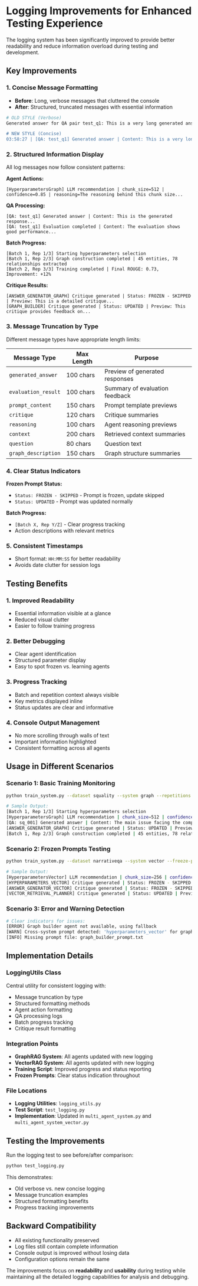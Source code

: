 # Logging Improvements for Enhanced Testing Experience

The logging system has been significantly improved to provide better readability and reduce information overload during testing and development.

## Key Improvements

### 1. **Concise Message Formatting**
- **Before**: Long, verbose messages that cluttered the console
- **After**: Structured, truncated messages with essential information

```bash
# OLD STYLE (Verbose)
Generated answer for QA pair test_q1: This is a very long generated answer that would normally clog up the console output with unnecessary details when what we really need is just a preview to understand what's happening in the system during training...

# NEW STYLE (Concise)
03:58:27 | [QA: test_q1] Generated answer | Content: This is a very long generated answer that would normally clog up the console output with...
```

### 2. **Structured Information Display**
All log messages now follow consistent patterns:

**Agent Actions:**
```
[HyperparametersGraph] LLM recommendation | chunk_size=512 | confidence=0.85 | reasoning=The reasoning behind this chunk size...
```

**QA Processing:**
```
[QA: test_q1] Generated answer | Content: This is the generated response...
[QA: test_q1] Evaluation completed | Content: The evaluation shows good performance...
```

**Batch Progress:**
```
[Batch 1, Rep 1/3] Starting hyperparameters selection
[Batch 1, Rep 2/3] Graph construction completed | 45 entities, 78 relationships extracted
[Batch 2, Rep 3/3] Training completed | Final ROUGE: 0.73, Improvement: +12%
```

**Critique Results:**
```
[ANSWER_GENERATOR_GRAPH] Critique generated | Status: FROZEN - SKIPPED | Preview: This is a detailed critique...
[GRAPH_BUILDER] Critique generated | Status: UPDATED | Preview: This critique provides feedback on...
```

### 3. **Message Truncation by Type**

Different message types have appropriate length limits:

| Message Type | Max Length | Purpose |
|--------------|------------|---------|
| `generated_answer` | 100 chars | Preview of generated responses |
| `evaluation_result` | 100 chars | Summary of evaluation feedback |
| `prompt_content` | 150 chars | Prompt template previews |
| `critique` | 120 chars | Critique summaries |
| `reasoning` | 100 chars | Agent reasoning previews |
| `context` | 200 chars | Retrieved context summaries |
| `question` | 80 chars | Question text |
| `graph_description` | 150 chars | Graph structure summaries |

### 4. **Clear Status Indicators**

**Frozen Prompt Status:**
- `Status: FROZEN - SKIPPED` - Prompt is frozen, update skipped
- `Status: UPDATED` - Prompt was updated normally

**Batch Progress:**
- `[Batch X, Rep Y/Z]` - Clear progress tracking
- Action descriptions with relevant metrics

### 5. **Consistent Timestamps**
- Short format: `HH:MM:SS` for better readability
- Avoids date clutter for session logs

## Testing Benefits

### 1. **Improved Readability**
- Essential information visible at a glance
- Reduced visual clutter
- Easier to follow training progress

### 2. **Better Debugging**
- Clear agent identification
- Structured parameter display
- Easy to spot frozen vs. learning agents

### 3. **Progress Tracking**
- Batch and repetition context always visible
- Key metrics displayed inline
- Status updates are clear and informative

### 4. **Console Output Management**
- No more scrolling through walls of text
- Important information highlighted
- Consistent formatting across all agents

## Usage in Different Scenarios

### Scenario 1: Basic Training Monitoring
```bash
python train_system.py --dataset squality --system graph --repetitions 3

# Sample Output:
[Batch 1, Rep 1/3] Starting hyperparameters selection
[HyperparametersGraph] LLM recommendation | chunk_size=512 | confidence=0.85
[QA: sq_001] Generated answer | Content: The main issue facing the company is...
[ANSWER_GENERATOR_GRAPH] Critique generated | Status: UPDATED | Preview: The response accurately identifies...
[Batch 1, Rep 2/3] Graph construction completed | 45 entities, 78 relationships extracted
```

### Scenario 2: Frozen Prompts Testing
```bash
python train_system.py --dataset narrativeqa --system vector --freeze-prompts hyperparameters_vector,answer_generator_vector

# Sample Output:
[HyperparametersVector] LLM recommendation | chunk_size=256 | confidence=0.92
[HYPERPARAMETERS_VECTOR] Critique generated | Status: FROZEN - SKIPPED | Preview: The chunk size selection considers...
[ANSWER_GENERATOR_VECTOR] Critique generated | Status: FROZEN - SKIPPED | Preview: The answer generation approach...
[VECTOR_RETRIEVAL_PLANNER] Critique generated | Status: UPDATED | Preview: The retrieval strategy shows good...
```

### Scenario 3: Error and Warning Detection
```bash
# Clear indicators for issues:
[ERROR] Graph builder agent not available, using fallback
[WARN] Cross-system prompt detected: 'hyperparameters_vector' for graph system
[INFO] Missing prompt file: graph_builder_prompt.txt
```

## Implementation Details

### LoggingUtils Class
Central utility for consistent logging with:
- Message truncation by type
- Structured formatting methods
- Agent action formatting
- QA processing logs
- Batch progress tracking
- Critique result formatting

### Integration Points
- **GraphRAG System**: All agents updated with new logging
- **VectorRAG System**: All agents updated with new logging
- **Training Script**: Improved progress and status reporting
- **Frozen Prompts**: Clear status indication throughout

### File Locations
- **Logging Utilities**: `logging_utils.py`
- **Test Script**: `test_logging.py`
- **Implementation**: Updated in `multi_agent_system.py` and `multi_agent_system_vector.py`

## Testing the Improvements

Run the logging test to see before/after comparison:

```bash
python test_logging.py
```

This demonstrates:
- Old verbose vs. new concise logging
- Message truncation examples
- Structured formatting benefits
- Progress tracking improvements

## Backward Compatibility

- All existing functionality preserved
- Log files still contain complete information
- Console output is improved without losing data
- Configuration options remain the same

The improvements focus on **readability** and **usability** during testing while maintaining all the detailed logging capabilities for analysis and debugging.